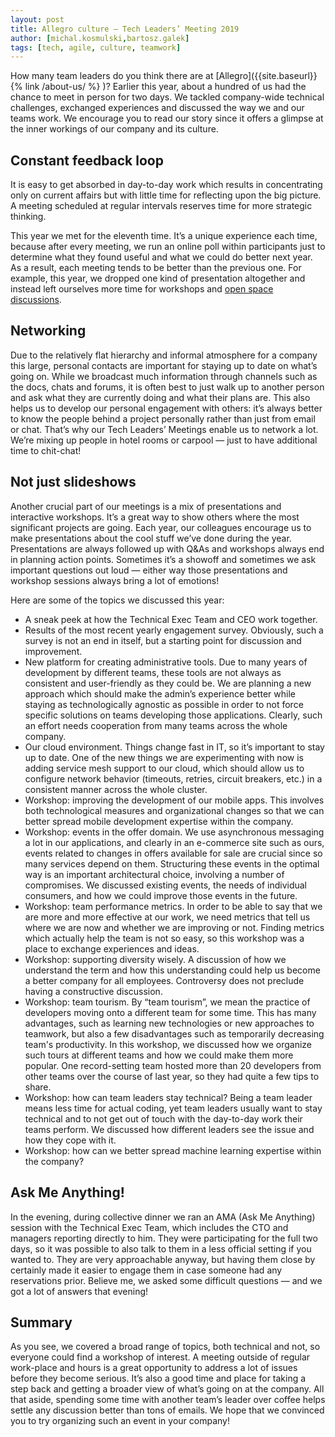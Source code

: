 ```yaml
---
layout: post
title: Allegro culture — Tech Leaders’ Meeting 2019
author: [michal.kosmulski,bartosz.galek]
tags: [tech, agile, culture, teamwork]
---
```


How many team leaders do you think there are at [Allegro]({{site.baseurl}}{% link /about-us/ %} )? Earlier this year, about a hundred of us
had the chance to meet in person for two days. We tackled company-wide technical challenges, exchanged experiences
and discussed the way we and our teams work. We encourage you to read our story since it offers a glimpse
at the inner workings of our company and its culture.

## Constant feedback loop
It is easy to get absorbed in day-to-day work which results in concentrating only on current affairs but with little
time for reflecting upon the big picture. A meeting scheduled at regular intervals reserves time for more strategic thinking.

This year we met for the eleventh time. It’s a unique experience each time, because after every meeting, we run
an online poll within participants just to determine what they found useful and what we could do better next year.
As a result, each meeting tends to be better than the previous one. For example, this year, we dropped one kind
of presentation altogether and instead left ourselves more time for workshops and
[open space discussions](https://en.wikipedia.org/wiki/Open_Space_Technology).

## Networking
Due to the relatively flat hierarchy and informal atmosphere for a company this large, personal contacts are important
for staying up to date on what’s going on. While we broadcast much information through channels such as the docs,
chats and forums, it is often best to just walk up to another person and ask what they are currently doing and what
their plans are. This also helps us to develop our personal engagement with others: it’s always better to know
the people behind a project personally rather than just from email or chat. That’s why our Tech Leaders’ Meetings
enable us to network a lot. We’re mixing up people in hotel rooms or carpool — just to have additional time to chit-chat!

## Not just slideshows
Another crucial part of our meetings is a mix of presentations and interactive workshops. It’s a great way to show others
where the most significant projects are going. Each year, our colleagues encourage us to make presentations about the
cool stuff we’ve done during the year. Presentations are always followed up with Q&As and workshops always end
in planning action points. Sometimes it’s a showoff and sometimes we ask important questions out loud — either way
those presentations and workshop sessions always bring a lot of emotions!

Here are some of the topics we discussed this year:
- A sneak peek at how the Technical Exec Team and CEO work together.
- Results of the most recent yearly engagement survey. Obviously, such a survey is not an end in itself,
but a starting point for discussion and improvement.
- New platform for creating administrative tools. Due to many years of development by different teams,
these tools are not always as consistent and user-friendly as they could be. We are planning a new approach
which should make the admin’s experience better while staying as technologically agnostic as possible in order to
not force specific solutions on teams developing those applications. Clearly, such an effort needs cooperation
from many teams across the whole company.
- Our cloud environment. Things change fast in IT, so it’s important to stay up to date. One of the new things
we are experimenting with now is adding service mesh support to our cloud, which should allow us to configure
network behavior (timeouts, retries, circuit breakers, etc.) in a consistent manner across the whole cluster.
- Workshop: improving the development of our mobile apps. This involves both technological measures and organizational
changes so that we can better spread mobile development expertise within the company.
- Workshop: events in the offer domain. We use asynchronous messaging a lot in our applications, and clearly in an
e-commerce site such as ours, events related to changes in offers available for sale are crucial since so many services
depend on them. Structuring these events in the optimal way is an important architectural choice, involving
a number of compromises. We discussed existing events, the needs of individual consumers, and how we could
improve those events in the future.
- Workshop: team performance metrics. In order to be able to say that we are more and more effective at our work,
we need metrics that tell us where we are now and whether we are improving or not. Finding metrics which actually
help the team is not so easy, so this workshop was a place to exchange experiences and ideas.
- Workshop: supporting diversity wisely. A discussion of how we understand the term and how this understanding
could help us become a better company for all employees. Controversy does not preclude having a constructive discussion.
- Workshop: team tourism. By “team tourism”, we mean the practice of developers moving onto a different team
for some time. This has many advantages, such as learning new technologies or new approaches to teamwork, but also
a few disadvantages such as temporarily decreasing team's productivity. In this workshop, we discussed how we
organize such tours at different teams and how we could make them more popular. One record-setting team hosted
more than 20 developers from other teams over the course of last year, so they had quite a few tips to share.
- Workshop: how can team leaders stay technical? Being a team leader means less time for actual coding,
yet team leaders usually want to stay technical and to not get out of touch with the day-to-day work their teams perform.
We discussed how different leaders see the issue and how they cope with it.
- Workshop: how can we better spread machine learning expertise within the company?

## Ask Me Anything!
In the evening, during collective dinner we ran an AMA (Ask Me Anything) session with the Technical Exec Team,
which includes the CTO and managers reporting directly to him. They were participating for the full two days,
so it was possible to also talk to them in a less official setting if you wanted to. They are very approachable anyway,
but having them close by certainly made it easier to engage them in case someone had any reservations prior.
Believe me, we asked some difficult questions — and we got a lot of answers that evening!

## Summary
As you see, we covered a broad range of topics, both technical and not, so everyone could find a workshop of interest.
A meeting outside of regular work-place and hours is a great opportunity to address a lot of issues before they
become serious. It’s also a good time and place for taking a step back and getting a broader view of what’s going on
at the company. All that aside, spending some time with another team’s leader over coffee helps settle any discussion better than
tons of emails. We hope that we convinced you to try organizing such an event in your company!
